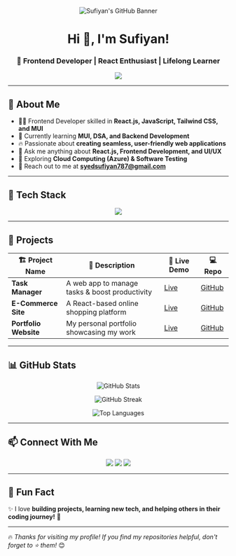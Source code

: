 <!-- Banner Image -->
<p align="center">
  <img src=("./github-header-image(1).png") alt="Sufiyan's GitHub Banner">
</p>

<h1 align="center">Hi 👋, I'm Sufiyan!</h1>
<h3 align="center">🚀 Frontend Developer | React Enthusiast | Lifelong Learner</h3>

<p align="center">
  <img src="https://readme-typing-svg.herokuapp.com?color=F77D0E&size=22&center=true&vCenter=true&width=600&lines=Front-End+Developer+%7C+React+JS;Passionate+about+JavaScript+%26+UI%2FUX;Building+amazing+web+experiences!">
</p>

---

## 🌟 **About Me**
- 👨‍💻 Frontend Developer skilled in **React.js, JavaScript, Tailwind CSS, and MUI**  
- 🎯 Currently learning **MUI, DSA, and Backend Development**  
- 🔥 Passionate about **creating seamless, user-friendly web applications**  
- 💬 Ask me anything about **React.js, Frontend Development, and UI/UX**  
- 🌱 Exploring **Cloud Computing (Azure) & Software Testing**  
- 📩 Reach out to me at **syedsufiyan787@gmail.com**  

---

## 🚀 **Tech Stack**
<p align="center">
  <img src="https://skillicons.dev/icons?i=html,css,js,react,tailwind,mui,bootstrap,figma,git,github,vscode,nodejs,mongodb" />
</p>

---

## 📌 **Projects**
| 🏗 Project Name | 📜 Description | 🚀 Live Demo | 💻 Repo |
|---------------|-------------|----------|------|
| **Task Manager** | A web app to manage tasks & boost productivity | [Live](#) | [GitHub](#) |
| **E-Commerce Site** | A React-based online shopping platform | [Live](#) | [GitHub](#) |
| **Portfolio Website** | My personal portfolio showcasing my work | [Live](#) | [GitHub](#) |

---

## 📊 **GitHub Stats**
<p align="center">
  <img src="https://github-readme-stats.vercel.app/api?username=SufiyanGitHub&show_icons=true&theme=tokyonight&hide_border=true" alt="GitHub Stats" />
</p>
<p align="center">
  <img src="https://github-readme-streak-stats.herokuapp.com/?user=SufiyanGitHub&theme=tokyonight&hide_border=true" alt="GitHub Streak" />
</p>
<p align="center">
  <img src="https://github-readme-stats.vercel.app/api/top-langs/?username=SufiyanGitHub&layout=compact&theme=tokyonight&hide_border=true" alt="Top Languages" />
</p>

---

## 📫 **Connect With Me**
<p align="center">
  <a href="https://www.linkedin.com/in/syedsufiyan7/"><img src="https://img.shields.io/badge/LinkedIn-0077B5?style=for-the-badge&logo=linkedin&logoColor=white" /></a>
  <a href="https://x.com/syedsufyan_sufi"><img src="https://img.shields.io/badge/Twitter-1DA1F2?style=for-the-badge&logo=twitter&logoColor=white" /></a>
  <a href="mailto:syedsufiyan787@gmail.com"><img src="https://img.shields.io/badge/Gmail-D14836?style=for-the-badge&logo=gmail&logoColor=white" /></a>
</p>

---

## 🎯 **Fun Fact**
✨ I love **building projects, learning new tech, and helping others in their coding journey!** 🚀

---

🔥 _Thanks for visiting my profile! If you find my repositories helpful, don't forget to ⭐ them!_ 😊

